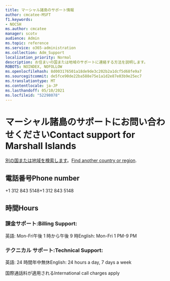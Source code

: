 ```yaml
---
title: マーシャル諸島のサポート情報
author: cmcatee-MSFT
f1.keywords:
- NOCSH
ms.author: cmcatee
manager: scotv
audience: Admin
ms.topic: reference
ms.service: o365-administration
ms.collection: Adm_Support
localization_priority: Normal
description: お住まいの国または地域のサポートに連絡する方法を説明します。
ROBOTS: NOINDEX, NOFOLLOW
ms.openlocfilehash: 8d003176501a18de9de3c202b2a1dcf5d68fe9a7
ms.sourcegitcommit: de5fce90de22ba588e75e1a1d2e87e03b9e25ec7
ms.translationtype: MT
ms.contentlocale: ja-JP
ms.lasthandoff: 05/10/2021
ms.locfileid: "52298078"
---
```

# <a name="contact-support-for-marshall-islands"></a><span data-ttu-id="d274d-103">マーシャル諸島のサポートにお問い合わせください</span><span class="sxs-lookup"><span data-stu-id="d274d-103">Contact support for Marshall Islands</span></span>

<span data-ttu-id="d274d-104">[別の国または地域を検索します](../../business-video/get-help-support.md)。</span><span class="sxs-lookup"><span data-stu-id="d274d-104">[Find another country or region](../../business-video/get-help-support.md).</span></span>

## <a name="phone-number"></a><span data-ttu-id="d274d-105">電話番号</span><span class="sxs-lookup"><span data-stu-id="d274d-105">Phone number</span></span>
<span data-ttu-id="d274d-106">+1 312 843 5148</span><span class="sxs-lookup"><span data-stu-id="d274d-106">+1 312 843 5148</span></span>

## <a name="hours"></a><span data-ttu-id="d274d-107">時間</span><span class="sxs-lookup"><span data-stu-id="d274d-107">Hours</span></span>
### <a name="billing-support"></a><span data-ttu-id="d274d-108">課金サポート:</span><span class="sxs-lookup"><span data-stu-id="d274d-108">Billing Support:</span></span>

<span data-ttu-id="d274d-109">英語: Mon-Fri午後 1 時から午後 9 時</span><span class="sxs-lookup"><span data-stu-id="d274d-109">English: Mon-Fri 1 PM-9 PM</span></span>

### <a name="technical-support"></a><span data-ttu-id="d274d-110">テクニカル サポート:</span><span class="sxs-lookup"><span data-stu-id="d274d-110">Technical Support:</span></span>

<span data-ttu-id="d274d-111">英語: 24 時間年中無休</span><span class="sxs-lookup"><span data-stu-id="d274d-111">English: 24 hours a day, 7 days a week</span></span>

<span data-ttu-id="d274d-112">国際通話料が適用される</span><span class="sxs-lookup"><span data-stu-id="d274d-112">International call charges apply</span></span>
